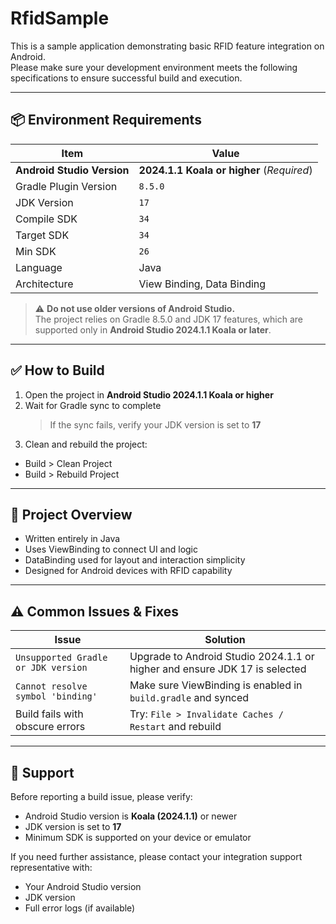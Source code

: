 # RfidSample

This is a sample application demonstrating basic RFID feature integration on Android.  
Please make sure your development environment meets the following specifications to ensure successful build and execution.

---

## 📦 Environment Requirements

| Item | Value |
|------|-------|
| **Android Studio Version** | **2024.1.1 Koala or higher** (*Required*) |
| Gradle Plugin Version | `8.5.0` |
| JDK Version | `17` |
| Compile SDK | `34` |
| Target SDK | `34` |
| Min SDK | `26` |
| Language | Java |
| Architecture | View Binding, Data Binding |

> ⚠️ **Do not use older versions of Android Studio.**  
> The project relies on Gradle 8.5.0 and JDK 17 features, which are supported only in **Android Studio 2024.1.1 Koala or later**.

---

## ✅ How to Build

1. Open the project in **Android Studio 2024.1.1 Koala or higher**
2. Wait for Gradle sync to complete  
   > If the sync fails, verify your JDK version is set to **17**
3. Clean and rebuild the project:
  - Build > Clean Project
  - Build > Rebuild Project
---

## 🧭 Project Overview

- Written entirely in Java
- Uses ViewBinding to connect UI and logic
- DataBinding used for layout and interaction simplicity
- Designed for Android devices with RFID capability

---

## ⚠️ Common Issues & Fixes

| Issue | Solution |
|-------|----------|
| `Unsupported Gradle or JDK version` | Upgrade to Android Studio 2024.1.1 or higher and ensure JDK 17 is selected |
| `Cannot resolve symbol 'binding'` | Make sure ViewBinding is enabled in `build.gradle` and synced |
| Build fails with obscure errors | Try: `File > Invalidate Caches / Restart` and rebuild |

---

## 💬 Support

Before reporting a build issue, please verify:

- Android Studio version is **Koala (2024.1.1)** or newer  
- JDK version is set to **17**
- Minimum SDK is supported on your device or emulator

If you need further assistance, please contact your integration support representative with:

- Your Android Studio version
- JDK version
- Full error logs (if available)
